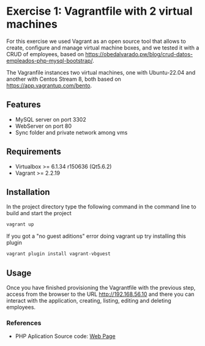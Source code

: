 # Exercise 1: Vagrantfile with 2 virtual machines

For this exercise we used Vagrant as an open source tool that allows to create, configure and manage virtual machine boxes, and we tested it with a CRUD of employees, based on https://obedalvarado.pw/blog/crud-datos-empleados-php-mysql-bootstrap/.

The Vagranfile instances two virtual machines, one with Ubuntu-22.04 and another with Centos Stream 8, both based on https://app.vagrantup.com/bento.

## Features

- MySQL server on port 3302
- WebServer on port 80
- Sync folder and private network among vms

## Requirements

- Virtualbox >= 6.1.34 r150636 (Qt5.6.2)
- Vagrant >= 2.2.19

## Installation

In the project directory type the following command in the command line to build and start the project
```bash
vagrant up
```

If you got a "no guest aditions" error doing vagrant up try installing this plugin
```bash
vagrant plugin install vagrant-vbguest
```

## Usage

Once you have finished provisioning the Vagrantfile with the previous step, access from the browser to the URL http://192.168.56.10 and there you can interact with the application, creating, listing, editing and deleting employees.

### References

- PHP Aplication Source code: [Web Page](https://obedalvarado.pw/blog/crud-datos-empleados-php-mysql-bootstrap/)
